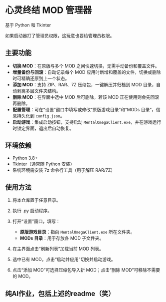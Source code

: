 # 心灵终结 MOD 管理器

基于 Python 和 Tkinter

如果启动器打了管理员权限，这玩意也要给管理员权限。

## 主要功能

* **切换 MOD**：在原版与多个 MOD 之间快速切换，无需手动备份和覆盖文件。
* **增量备份与回滚**：自动记录每个 MOD 应用时新增和覆盖的文件，切换或删除时可精确还原到上一个状态。
* **添加 MOD**：支持 ZIP、RAR、7Z 压缩包，一键解压并归档到 MOD 目录，自动剥离多层文件夹结构。
* **删除 MOD**：在界面中选中 MOD 后可删除，若该 MOD 正在使用则会先回滚再删除。
* **配置管理**：可在“设置”窗口中填写或修改“原版游戏目录”和“MODs 目录”，信息持久化到 `config.json`。
* **启动游戏**：集成启动按钮，支持启动 `MentalOmegaClient.exe`，并在游戏运行时锁定界面，退出后自动恢复。

## 环境依赖

* Python 3.8+
* Tkinter（通常随 Python 安装）
* 系统环境需安装 7z 命令行工具（用于解压 RAR/7Z）

## 使用方法

1. 将本仓库置于任意目录。
2. 执行 .py 启动程序。
3. 打开“设置”窗口，填写：

   * **原版游戏目录**：指向 `MentalOmegaClient.exe` 所在文件夹。
   * **MODs 目录**：用于存放各 MOD 子文件夹。
4. 在主界面点击“刷新列表”加载当前 MOD 列表。
5. 选中已有 MOD，点击“启动并应用”切换并启动游戏。
6. 点击“添加 MOD”可选择压缩包导入新 MOD；点击“删除 MOD”可移除不需要的 MOD。

## 纯AI作业，包括上述的readme（笑）

